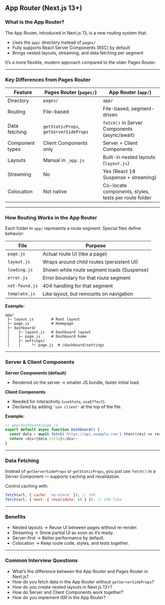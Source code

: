 ## App Router (Next.js 13+)

### What is the App Router?

The App Router, introduced in Next.js 13, is a new routing system that:

- Uses the `app/` directory instead of `pages/`
- Fully supports React Server Components (RSC) by default
- Brings nested layouts, streaming, and data fetching per segment

It’s a more flexible, modern approach compared to the older Pages Router.

---

### Key Differences from Pages Router

| Feature         | Pages Router (`pages/`)                | App Router (`app/`)                                  |
| --------------- | -------------------------------------- | ---------------------------------------------------- |
| Directory       | `pages/`                               | `app/`                                               |
| Routing         | File-based                             | File-based, segment-driven                           |
| Data fetching   | `getStaticProps`, `getServerSideProps` | `fetch()` in Server Components (async/await)         |
| Component types | Client Components only                 | Server + Client Components                           |
| Layouts         | Manual in `_app.js`                    | Built-in nested layouts (`layout.js`)                |
| Streaming       | No                                     | Yes (React 18 Suspense + streaming)                  |
| Colocation      | Not native                             | Co-locate components, styles, tests per route folder |

---

### How Routing Works in the App Router

Each folder in `app/` represents a route segment. Special files define behavior:

| File           | Purpose                                    |
| -------------- | ------------------------------------------ |
| `page.js`      | Actual route UI (like a page)              |
| `layout.js`    | Wraps around child routes (persistent UI)  |
| `loading.js`   | Shown while route segment loads (Suspense) |
| `error.js`     | Error boundary for that route segment      |
| `not-found.js` | 404 handling for that segment              |
| `template.js`  | Like layout, but remounts on navigation    |

**Example:**

```text
app/
 ├─ layout.js        # Root layout
 ├─ page.js          # Homepage
 ├─ dashboard/
 │    ├─ layout.js   # Dashboard layout
 │    ├─ page.js     # Dashboard home
 │    ├─ settings/
 │    │     └─ page.js  # /dashboard/settings
```

---

### Server & Client Components

**Server Components (default)**

- Rendered on the server → smaller JS bundle, faster initial load.

**Client Components**

- Needed for interactivity (`useState`, `useEffect`).
- Declared by adding `'use client'` at the top of the file.

**Example:**

```js
// app/dashboard/page.js
export default async function Dashboard() {
  const data = await fetch('https://api.example.com').then((res) => res.json());
  return <div>{data.title}</div>;
}
```

---

### Data Fetching

Instead of `getServerSideProps` or `getStaticProps`, you just use `fetch()` in a Server Component — supports caching and revalidation.

Control caching with:

```js
fetch(url, { cache: 'no-store' }); // SSR
fetch(url, { next: { revalidate: 60 } }); // ISR-like
```

---

### Benefits

- Nested layouts → Reuse UI between pages without re-render.
- Streaming → Show partial UI as soon as it’s ready.
- Server-first → Better performance by default.
- Colocation → Keep route code, styles, and tests together.

---

### Common Interview Questions

- What’s the difference between the App Router and Pages Router in Next.js?
- How do you fetch data in the App Router without `getServerSideProps`?
- How do you create nested layouts in Next.js 13+?
- How do Server and Client Components work together?
- How do you implement ISR in the App Router?
